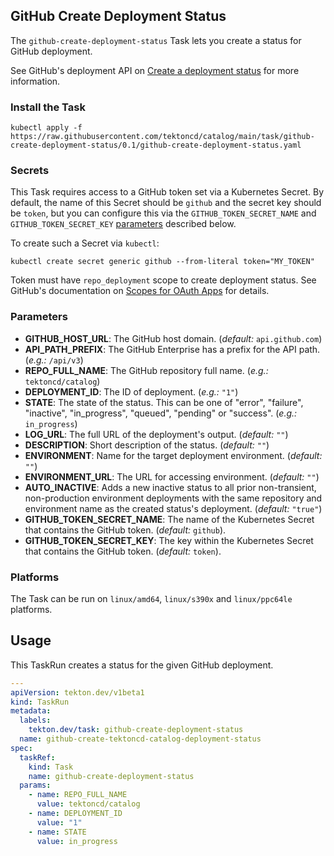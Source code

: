 ## GitHub Create Deployment Status

The `github-create-deployment-status` Task lets you create a status for GitHub deployment.

See GitHub's deployment API on [Create a deployment status](https://docs.github.com/rest/reference/repos#create-a-deployment-status) for more information.

### Install the Task

```
kubectl apply -f https://raw.githubusercontent.com/tektoncd/catalog/main/task/github-create-deployment-status/0.1/github-create-deployment-status.yaml
```

### Secrets

This Task requires access to a GitHub token set via a Kubernetes Secret. By default, the name of this Secret should be `github` and the secret key should be `token`, but you can configure this via the `GITHUB_TOKEN_SECRET_NAME` and `GITHUB_TOKEN_SECRET_KEY` [parameters](#parameters) described below.

To create such a Secret via `kubectl`:

```
kubectl create secret generic github --from-literal token="MY_TOKEN"
```

Token must have `repo_deployment` scope to create deployment status. See GitHub's documentation on [Scopes for OAuth Apps](https://docs.github.com/developers/apps/scopes-for-oauth-apps) for details.

### Parameters

- **GITHUB_HOST_URL**: The GitHub host domain. (_default:_ `api.github.com`)
- **API_PATH_PREFIX**: The GitHub Enterprise has a prefix for the API path. (_e.g.:_ `/api/v3`)
- **REPO_FULL_NAME**: The GitHub repository full name. (_e.g.:_ `tektoncd/catalog`)
- **DEPLOYMENT_ID**: The ID of deployment. (_e.g.:_ `"1"`)
- **STATE**: The state of the status. This can be one of "error", "failure",
  "inactive", "in_progress", "queued", "pending" or "success". (_e.g.:_ `in_progress`)
- **LOG_URL**: The full URL of the deployment's output. (_default:_ `""`)
- **DESCRIPTION**: Short description of the status. (_default:_ `""`)
- **ENVIRONMENT**: Name for the target deployment environment. (_default:_ `""`)
- **ENVIRONMENT_URL**: The URL for accessing environment. (_default:_ `""`)
- **AUTO_INACTIVE**: Adds a new inactive status to all prior non-transient,
  non-production environment deployments with the same repository and
  environment name as the created status's deployment. (_default:_ `"true"`)
- **GITHUB_TOKEN_SECRET_NAME**: The name of the Kubernetes Secret that
  contains the GitHub token. (_default:_ `github`).
- **GITHUB_TOKEN_SECRET_KEY**: The key within the Kubernetes Secret that contains the GitHub token. (_default:_ `token`).

### Platforms

The Task can be run on `linux/amd64`, `linux/s390x` and `linux/ppc64le` platforms.

## Usage

This TaskRun creates a status for the given GitHub deployment.

```yaml
---
apiVersion: tekton.dev/v1beta1
kind: TaskRun
metadata:
  labels:
    tekton.dev/task: github-create-deployment-status
  name: github-create-tektoncd-catalog-deployment-status
spec:
  taskRef:
    kind: Task
    name: github-create-deployment-status
  params:
    - name: REPO_FULL_NAME
      value: tektoncd/catalog
    - name: DEPLOYMENT_ID
      value: "1"
    - name: STATE
      value: in_progress
```
